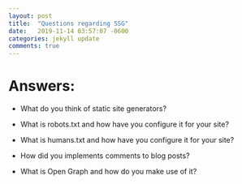 ```yaml
---
layout: post
title:  "Questions regarding SSG"
date:   2019-11-14 03:57:07 -0600
categories: jekyll update
comments: true
---
```


# Answers:
- What do you think of static site generators?

- What is robots.txt and how have you configure it for your site?

- What is humans.txt and how have you configure it for your site?

- How did you implements comments to blog posts?

- What is Open Graph and how do you make use of it?
